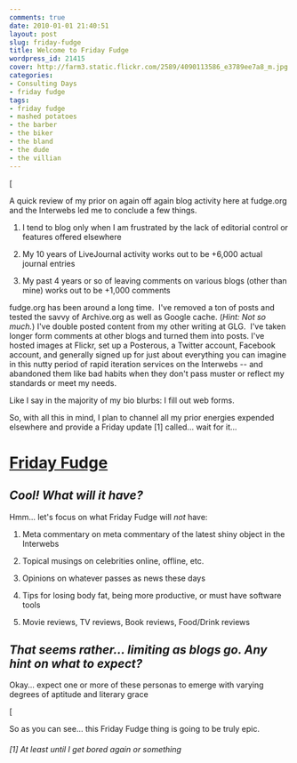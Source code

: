 ```yaml
---
comments: true
date: 2010-01-01 21:40:51
layout: post
slug: friday-fudge
title: Welcome to Friday Fudge
wordpress_id: 21415
cover: http://farm3.static.flickr.com/2589/4090113586_e3789ee7a8_m.jpg
categories:
- Consulting Days
- friday fudge
tags:
- friday fudge
- mashed potatoes
- the barber
- the biker
- the bland
- the dude
- the villian
---
```


[

A quick review of my prior on again off again blog activity here at fudge.org and the Interwebs led me to conclude a few things.



	
  1. I tend to blog only when I am frustrated by the lack of editorial control or features offered elsewhere

	
  2. My 10 years of LiveJournal activity works out to be +6,000 actual journal entries

	
  3. My past 4 years or so of leaving comments on various blogs (other than mine) works out to be +1,000 comments


fudge.org has been around a long time.  I've removed a ton of posts and tested the savvy of Archive.org as well as Google cache. (_Hint: Not so much._) I've double posted content from my other writing at GLG.  I've taken longer form comments at other blogs and turned them into posts. I've hosted images at Flickr, set up a Posterous, a Twitter account, Facebook account, and generally signed up for just about everything you can imagine in this nutty period of rapid iteration services on the Interwebs -- and abandoned them like bad habits when they don't pass muster or reflect my standards or meet my needs.

Like I say in the majority of my bio blurbs: I fill out web forms.

So, with all this in mind, I plan to channel all my prior energies expended elsewhere and provide a Friday update [1] called... wait for it...


# [Friday Fudge ](http://fudge.org/tag/friday-fudge/)




## _Cool! What will it have?_


Hmm... let's focus on what Friday Fudge will _not_ have:



	
  1. Meta commentary on meta commentary of the latest shiny object in the Interwebs

	
  2. Topical musings on celebrities online, offline, etc.

	
  3. Opinions on whatever passes as news these days

	
  4. Tips for losing body fat, being more productive, or must have software tools

	
  5. Movie reviews, TV reviews, Book reviews, Food/Drink reviews




## _That seems rather... limiting as blogs go. Any hint on what to expect?_


Okay... expect one or more of these personas to emerge with varying degrees of aptitude and literary grace

[

So as you can see... this Friday Fudge thing is going to be truly epic.


###### [1] At least until I get bored again or something
